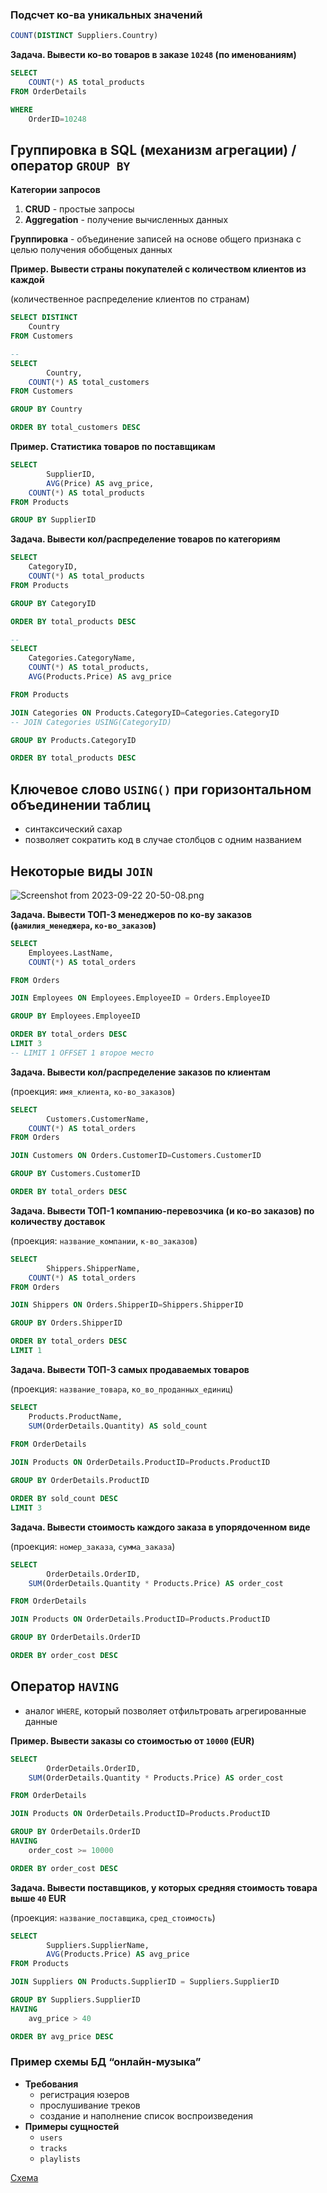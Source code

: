 ### Подсчет ко-ва уникальных значений

```sql
COUNT(DISTINCT Suppliers.Country)
```

**Задача. Вывести ко-во товаров в заказе `10248` (по именованиям)**

```sql
SELECT
	COUNT(*) AS total_products
FROM OrderDetails

WHERE
	OrderID=10248
```

## Группировка в SQL (механизм агрегации) / оператор `GROUP BY`

**Категории запросов**

1. **CRUD** - простые запросы
2. **Aggregation** - получение вычисленных данных

**Группировка** - объединение записей на основе общего признака с целью получения обобщеных данных

**Пример. Вывести страны покупателей с количеством клиентов из каждой**

(количественное распределение клиентов по странам)

```sql
SELECT DISTINCT
	Country
FROM Customers

--
SELECT
		Country,
    COUNT(*) AS total_customers
FROM Customers

GROUP BY Country

ORDER BY total_customers DESC
```

**Пример. Статистика товаров по поставщикам**

```sql
SELECT
		SupplierID,
		AVG(Price) AS avg_price,
    COUNT(*) AS total_products
FROM Products

GROUP BY SupplierID
```

**Задача. Вывести кол/распределение товаров по категориям**

```sql
SELECT
	CategoryID,
	COUNT(*) AS total_products
FROM Products

GROUP BY CategoryID

ORDER BY total_products DESC

--
SELECT
	Categories.CategoryName,
	COUNT(*) AS total_products,
	AVG(Products.Price) AS avg_price

FROM Products

JOIN Categories ON Products.CategoryID=Categories.CategoryID
-- JOIN Categories USING(CategoryID)

GROUP BY Products.CategoryID

ORDER BY total_products DESC
```

## Ключевое слово `USING()` при горизонтальном объединении таблиц

- синтаксический сахар
- позволяет сократить код в случае столбцов с одним названием

## Некоторые виды `JOIN`

![Screenshot from 2023-09-22 20-50-08.png](https://prod-files-secure.s3.us-west-2.amazonaws.com/95d3eea4-bdd9-4866-805a-55b03d066b78/ef826e45-d33b-428e-9f4b-241a4aedc7fa/Screenshot_from_2023-09-22_20-50-08.png)

**Задача. Вывести ТОП-3 менеджеров по ко-ву заказов (`фамилия_менеджера`, `ко-во_заказов`)**

```sql
SELECT 
	Employees.LastName,
	COUNT(*) AS total_orders

FROM Orders

JOIN Employees ON Employees.EmployeeID = Orders.EmployeeID

GROUP BY Employees.EmployeeID

ORDER BY total_orders DESC
LIMIT 3
-- LIMIT 1 OFFSET 1 второе место
```

**Задача. Вывести кол/распределение заказов по клиентам**

(проекция: `имя_клиента`, `ко-во_заказов`)

```sql
SELECT
		Customers.CustomerName,
    COUNT(*) AS total_orders
FROM Orders

JOIN Customers ON Orders.CustomerID=Customers.CustomerID

GROUP BY Customers.CustomerID

ORDER BY total_orders DESC
```

**Задача. Вывести ТОП-1 компанию-перевозчика (и ко-во заказов) по количеству доставок**

(проекция: `название_компании`, `к-во_заказов`)

```sql
SELECT
		Shippers.ShipperName,
    COUNT(*) AS total_orders
FROM Orders

JOIN Shippers ON Orders.ShipperID=Shippers.ShipperID

GROUP BY Orders.ShipperID

ORDER BY total_orders DESC
LIMIT 1
```

**Задача. Вывести ТОП-3 самых продаваемых товаров**

(проекция: `название_товара`, `ко_во_проданных_единиц`)

```sql
SELECT
	Products.ProductName,
	SUM(OrderDetails.Quantity) AS sold_count
	
FROM OrderDetails

JOIN Products ON OrderDetails.ProductID=Products.ProductID

GROUP BY OrderDetails.ProductID

ORDER BY sold_count DESC
LIMIT 3
```

**Задача. Вывести стоимость каждого заказа в упорядоченном виде**

(проекция: `номер_заказа`, `сумма_заказа`)

```sql
SELECT
		OrderDetails.OrderID,
    SUM(OrderDetails.Quantity * Products.Price) AS order_cost

FROM OrderDetails

JOIN Products ON OrderDetails.ProductID=Products.ProductID

GROUP BY OrderDetails.OrderID

ORDER BY order_cost DESC
```

## Оператор `HAVING`

- аналог `WHERE`, который позволяет отфильтровать агрегированные данные

**Пример. Вывести заказы со стоимостью от `10000` (EUR)**

```sql
SELECT
		OrderDetails.OrderID,
    SUM(OrderDetails.Quantity * Products.Price) AS order_cost

FROM OrderDetails

JOIN Products ON OrderDetails.ProductID=Products.ProductID

GROUP BY OrderDetails.OrderID
HAVING
	order_cost >= 10000

ORDER BY order_cost DESC
```

**Задача. Вывести поставщиков, у которых средняя стоимость товара выше `40` EUR**

(проекция: `название_поставщика`, `сред_стоимость`)

```sql
SELECT 
		Suppliers.SupplierName,
		AVG(Products.Price) AS avg_price
FROM Products

JOIN Suppliers ON Products.SupplierID = Suppliers.SupplierID

GROUP BY Suppliers.SupplierID
HAVING
	avg_price > 40

ORDER BY avg_price DESC
```

### Пример схемы БД “онлайн-музыка”

- **Требования**
    - регистрация юзеров
    - прослушивание треков
    - создание и наполнение список воспроизведения
- **Примеры сущностей**
    - `users`
    - `tracks`
    - `playlists`

[Схема](https://dbdiagram.io/d/online_music-650ddbe4ffbf5169f053d851)
